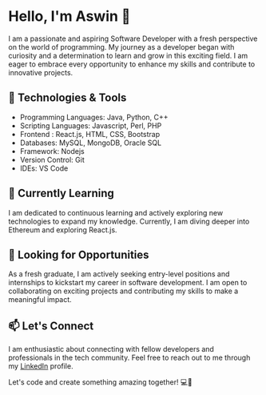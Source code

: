 <h1>Hello, I'm Aswin 👋</h1>

<p>I am a passionate and aspiring Software Developer with a fresh perspective on the world of programming. My journey as a developer began with curiosity and a determination to learn and grow in this exciting field. I am eager to embrace every opportunity to enhance my skills and contribute to innovative projects.</p>

<h2>🔧 Technologies & Tools</h2>
<ul>
  <li>Programming Languages: Java, Python, C++</li>
  <li>Scripting Languages: Javascript, Perl, PHP</li>
  <li>Frontend : React.js, HTML, CSS, Bootstrap </li>
  <li>Databases: MySQL, MongoDB, Oracle SQL</li>
  <li>Framework: Nodejs </li>
  <li>Version Control: Git</li>
  <li>IDEs: VS Code </li>
</ul>

<h2>🌱 Currently Learning</h2>
<p>I am dedicated to continuous learning and actively exploring new technologies to expand my knowledge. Currently, I am diving deeper into Ethereum and exploring React.js.</p>

<h2>💼 Looking for Opportunities</h2>
<p>As a fresh graduate, I am actively seeking entry-level positions and internships to kickstart my career in software development. I am open to collaborating on exciting projects and contributing my skills to make a meaningful impact.</p>

<h2>📫 Let's Connect</h2>
<p>I am enthusiastic about connecting with fellow developers and professionals in the tech community. Feel free to reach out to me through my <a href="https://www.linkedin.com/in/aswin-mm-906b9a1bb">LinkedIn</a> profile.</p>

<p>Let's code and create something amazing together! 💻🚀</p>
